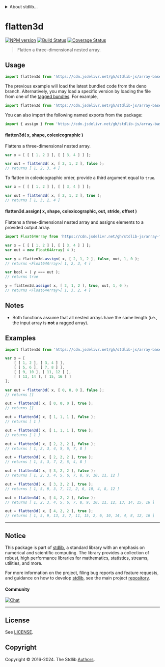 <!--

@license Apache-2.0

Copyright (c) 2023 The Stdlib Authors.

Licensed under the Apache License, Version 2.0 (the "License");
you may not use this file except in compliance with the License.
You may obtain a copy of the License at

   http://www.apache.org/licenses/LICENSE-2.0

Unless required by applicable law or agreed to in writing, software
distributed under the License is distributed on an "AS IS" BASIS,
WITHOUT WARRANTIES OR CONDITIONS OF ANY KIND, either express or implied.
See the License for the specific language governing permissions and
limitations under the License.

-->


<details>
  <summary>
    About stdlib...
  </summary>
  <p>We believe in a future in which the web is a preferred environment for numerical computation. To help realize this future, we've built stdlib. stdlib is a standard library, with an emphasis on numerical and scientific computation, written in JavaScript (and C) for execution in browsers and in Node.js.</p>
  <p>The library is fully decomposable, being architected in such a way that you can swap out and mix and match APIs and functionality to cater to your exact preferences and use cases.</p>
  <p>When you use stdlib, you can be absolutely certain that you are using the most thorough, rigorous, well-written, studied, documented, tested, measured, and high-quality code out there.</p>
  <p>To join us in bringing numerical computing to the web, get started by checking us out on <a href="https://github.com/stdlib-js/stdlib">GitHub</a>, and please consider <a href="https://opencollective.com/stdlib">financially supporting stdlib</a>. We greatly appreciate your continued support!</p>
</details>

# flatten3d

[![NPM version][npm-image]][npm-url] [![Build Status][test-image]][test-url] [![Coverage Status][coverage-image]][coverage-url] <!-- [![dependencies][dependencies-image]][dependencies-url] -->

> Flatten a three-dimensional nested array.



<section class="usage">

## Usage

```javascript
import flatten3d from 'https://cdn.jsdelivr.net/gh/stdlib-js/array-base-flatten3d@deno/mod.js';
```
The previous example will load the latest bundled code from the deno branch. Alternatively, you may load a specific version by loading the file from one of the [tagged bundles](https://github.com/stdlib-js/array-base-flatten3d/tags). For example,

```javascript
import flatten3d from 'https://cdn.jsdelivr.net/gh/stdlib-js/array-base-flatten3d@v0.2.1-deno/mod.js';
```

You can also import the following named exports from the package:

```javascript
import { assign } from 'https://cdn.jsdelivr.net/gh/stdlib-js/array-base-flatten3d@deno/mod.js';
```

#### flatten3d( x, shape, colexicographic )

Flattens a three-dimensional nested array.

```javascript
var x = [ [ [ 1, 2 ] ], [ [ 3, 4 ] ] ];

var out = flatten3d( x, [ 2, 1, 2 ], false );
// returns [ 1, 2, 3, 4 ]
```

To flatten in colexicographic order, provide a third argument equal to `true`.

```javascript
var x = [ [ [ 1, 2 ] ], [ [ 3, 4 ] ] ];

var out = flatten3d( x, [ 2, 1, 2 ], true );
// returns [ 1, 3, 2, 4 ]
```

#### flatten3d.assign( x, shape, colexicographic, out, stride, offset )

Flattens a three-dimensional nested array and assigns elements to a provided output array.

```javascript
import Float64Array from 'https://cdn.jsdelivr.net/gh/stdlib-js/array-float64@deno/mod.js';

var x = [ [ [ 1, 2 ] ], [ [ 3, 4 ] ] ];
var out = new Float64Array( 4 );

var y = flatten3d.assign( x, [ 2, 1, 2 ], false, out, 1, 0 );
// returns <Float64Array>[ 1, 2, 3, 4 ]

var bool = ( y === out );
// returns true

y = flatten3d.assign( x, [ 2, 1, 2 ], true, out, 1, 0 );
// returns <Float64Array>[ 1, 3, 2, 4 ]
```

</section>

<!-- /.usage -->

<section class="notes">

## Notes

-   Both functions assume that all nested arrays have the same length (i.e., the input array is **not** a ragged array).

</section>

<!-- /.notes -->

<section class="examples">

## Examples

<!-- eslint no-undef: "error" -->

```javascript
import flatten3d from 'https://cdn.jsdelivr.net/gh/stdlib-js/array-base-flatten3d@deno/mod.js';

var x = [
    [ [ 1, 2 ], [ 3, 4 ] ],
    [ [ 5, 6 ], [ 7, 8 ] ],
    [ [ 9, 10 ], [ 11, 12 ] ],
    [ [ 13, 14 ], [ 15, 16 ] ]
];

var out = flatten3d( x, [ 0, 0, 0 ], false );
// returns []

out = flatten3d( x, [ 0, 0, 0 ], true );
// returns []

out = flatten3d( x, [ 1, 1, 1 ], false );
// returns [ 1 ]

out = flatten3d( x, [ 1, 1, 1 ], true );
// returns [ 1 ]

out = flatten3d( x, [ 2, 2, 2 ], false );
// returns [ 1, 2, 3, 4, 5, 6, 7, 8 ]

out = flatten3d( x, [ 2, 2, 2 ], true );
// returns [ 1, 5, 3, 7, 2, 6, 4, 8 ]

out = flatten3d( x, [ 3, 2, 2 ], false );
// returns [ 1, 2, 3, 4, 5, 6, 7, 8, 9, 10, 11, 12 ]

out = flatten3d( x, [ 3, 2, 2 ], true );
// returns [ 1, 5, 9, 3, 7, 11, 2, 6, 10, 4, 8, 12 ]

out = flatten3d( x, [ 4, 2, 2 ], false );
// returns [ 1, 2, 3, 4, 5, 6, 7, 8, 9, 10, 11, 12, 13, 14, 15, 16 ]

out = flatten3d( x, [ 4, 2, 2 ], true );
// returns [ 1, 5, 9, 13, 3, 7, 11, 15, 2, 6, 10, 14, 4, 8, 12, 16 ]
```

</section>

<!-- /.examples -->

<!-- Section for related `stdlib` packages. Do not manually edit this section, as it is automatically populated. -->

<section class="related">

</section>

<!-- /.related -->

<!-- Section for all links. Make sure to keep an empty line after the `section` element and another before the `/section` close. -->


<section class="main-repo" >

* * *

## Notice

This package is part of [stdlib][stdlib], a standard library with an emphasis on numerical and scientific computing. The library provides a collection of robust, high performance libraries for mathematics, statistics, streams, utilities, and more.

For more information on the project, filing bug reports and feature requests, and guidance on how to develop [stdlib][stdlib], see the main project [repository][stdlib].

#### Community

[![Chat][chat-image]][chat-url]

---

## License

See [LICENSE][stdlib-license].


## Copyright

Copyright &copy; 2016-2024. The Stdlib [Authors][stdlib-authors].

</section>

<!-- /.stdlib -->

<!-- Section for all links. Make sure to keep an empty line after the `section` element and another before the `/section` close. -->

<section class="links">

[npm-image]: http://img.shields.io/npm/v/@stdlib/array-base-flatten3d.svg
[npm-url]: https://npmjs.org/package/@stdlib/array-base-flatten3d

[test-image]: https://github.com/stdlib-js/array-base-flatten3d/actions/workflows/test.yml/badge.svg?branch=v0.2.1
[test-url]: https://github.com/stdlib-js/array-base-flatten3d/actions/workflows/test.yml?query=branch:v0.2.1

[coverage-image]: https://img.shields.io/codecov/c/github/stdlib-js/array-base-flatten3d/main.svg
[coverage-url]: https://codecov.io/github/stdlib-js/array-base-flatten3d?branch=main

<!--

[dependencies-image]: https://img.shields.io/david/stdlib-js/array-base-flatten3d.svg
[dependencies-url]: https://david-dm.org/stdlib-js/array-base-flatten3d/main

-->

[chat-image]: https://img.shields.io/gitter/room/stdlib-js/stdlib.svg
[chat-url]: https://app.gitter.im/#/room/#stdlib-js_stdlib:gitter.im

[stdlib]: https://github.com/stdlib-js/stdlib

[stdlib-authors]: https://github.com/stdlib-js/stdlib/graphs/contributors

[umd]: https://github.com/umdjs/umd
[es-module]: https://developer.mozilla.org/en-US/docs/Web/JavaScript/Guide/Modules

[deno-url]: https://github.com/stdlib-js/array-base-flatten3d/tree/deno
[deno-readme]: https://github.com/stdlib-js/array-base-flatten3d/blob/deno/README.md
[umd-url]: https://github.com/stdlib-js/array-base-flatten3d/tree/umd
[umd-readme]: https://github.com/stdlib-js/array-base-flatten3d/blob/umd/README.md
[esm-url]: https://github.com/stdlib-js/array-base-flatten3d/tree/esm
[esm-readme]: https://github.com/stdlib-js/array-base-flatten3d/blob/esm/README.md
[branches-url]: https://github.com/stdlib-js/array-base-flatten3d/blob/main/branches.md

[stdlib-license]: https://raw.githubusercontent.com/stdlib-js/array-base-flatten3d/main/LICENSE

</section>

<!-- /.links -->

